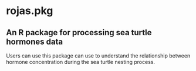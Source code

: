 # rojas.pkg
## An R package for processing sea turtle hormones data 

Users can use this package can use to understand the relationship between hormone concentration during the sea turtle nesting process.
